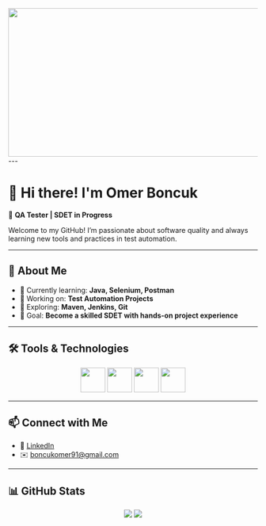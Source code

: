<!-- Büyük GIF en üstte -->
<div align="center">
	<img src="
https://media.giphy.com/media/dWesBcTLavkZuG35MI/giphy.gif
" width="600" height="300"/>
</div> 
---

# 👋 Hi there! I'm Omer Boncuk

🎯 **QA Tester | SDET in Progress**

Welcome to my GitHub! I’m passionate about software quality and always learning new tools and practices in test automation.

---

## 🚀 About Me

- 🌱 Currently learning: **Java, Selenium, Postman**
- 🔧 Working on: **Test Automation Projects**
- 🧠 Exploring: **Maven, Jenkins, Git**
- 🎯 Goal: **Become a skilled SDET with hands-on project experience**

---

## 🛠️ Tools & Technologies

<p align="center">
  <img src="
https://cdn.jsdelivr.net/gh/devicons/devicon/icons/java/java-original.svg
" width="50" />
  <img src="
https://cdn.jsdelivr.net/gh/devicons/devicon/icons/selenium/selenium-original.svg
" width="50" />
  <img src="
https://cdn.jsdelivr.net/gh/devicons/devicon/icons/mysql/mysql-original.svg
" width="50" />
  <img src="
https://cdn.jsdelivr.net/gh/devicons/devicon/icons/github/github-original.svg
" width="50" />
</p>

---

## 📫 Connect with Me

- 🔗 [LinkedIn](
https://www.linkedin.com/in/%C3%B6mer-boncuk-673763212/
)
- ✉️ 
boncukomer91@gmail.com


---

## 📊 GitHub Stats

<div align="center">
  <img src="
https://github-readme-stats.vercel.app/api?username=OmerBoncuk&show_icons=true&theme=github_dark&hide=issues&hide_title=true&card_width=400
" />
  <img src="
https://github-readme-stats.vercel.app/api/top-langs/?username=OmerBoncuk&layout=compact&theme=github_dark&card_width=350
" />
</div> 
